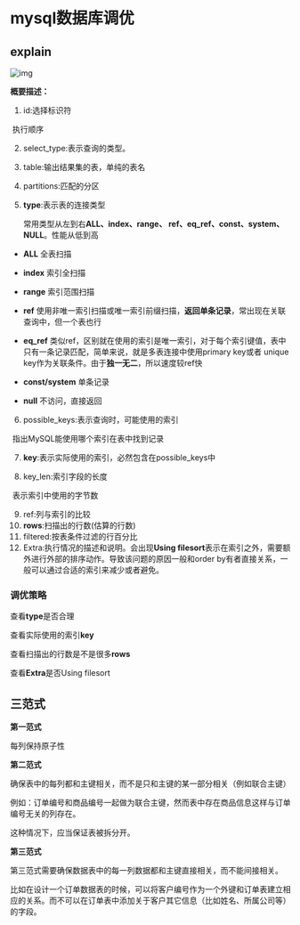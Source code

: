 # mysql数据库调优

## explain

![img](https://images2018.cnblogs.com/blog/512541/201808/512541-20180803142201303-545775900.png)

**概要描述：**

1. id:选择标识符

​	执行顺序

2. select_type:表示查询的类型。

3. table:输出结果集的表，单纯的表名

4. partitions:匹配的分区
5. **type**:表示表的连接类型

 	常用类型从左到右**ALL、index、range、 ref、eq_ref、const、system、NULL**。性能从低到高

- **ALL** 全表扫描

- **index** 索引全扫描

- **range** 索引范围扫描

- **ref** 使用非唯一索引扫描或唯一索引前缀扫描，**返回单条记录**，常出现在关联查询中，但一个表也行

- **eq_ref** 类似ref，区别就在使用的索引是唯一索引，对于每个索引键值，表中只有一条记录匹配，简单来说，就是多表连接中使用primary key或者 unique key作为关联条件。由于**独一无二**，所以速度较ref快

- **const/system** 单条记录

- **null** 不访问，直接返回

6. possible_keys:表示查询时，可能使用的索引

​	指出MySQL能使用哪个索引在表中找到记录

7. **key**:表示实际使用的索引，必然包含在possible_keys中

8. key_len:索引字段的长度

​	表示索引中使用的字节数

9. ref:列与索引的比较
10. **rows**:扫描出的行数(估算的行数)
11. filtered:按表条件过滤的行百分比
12. Extra:执行情况的描述和说明。会出现**Using filesort**表示在索引之外，需要额外进行外部的排序动作。导致该问题的原因一般和order by有者直接关系，一般可以通过合适的索引来减少或者避免。



### 调优策略

查看**type**是否合理

查看实际使用的索引**key**

查看扫描出的行数是不是很多**rows**

查看**Extra**是否Using filesort

## 三范式

**第一范式**

每列保持原子性

**第二范式**

确保表中的每列都和主键相关，而不是只和主键的某一部分相关（例如联合主键）

例如：订单编号和商品编号一起做为联合主键，然而表中存在商品信息这样与订单编号无关的列存在。

这种情况下，应当保证表被拆分开。

**第三范式**

第三范式需要确保数据表中的每一列数据都和主键直接相关，而不能间接相关。

比如在设计一个订单数据表的时候，可以将客户编号作为一个外键和订单表建立相应的关系。而不可以在订单表中添加关于客户其它信息（比如姓名、所属公司等）的字段。